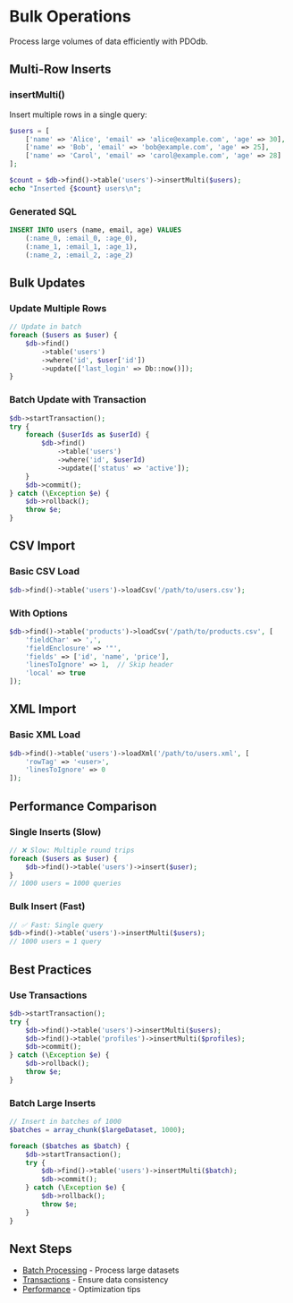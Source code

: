 # Bulk Operations

Process large volumes of data efficiently with PDOdb.

## Multi-Row Inserts

### insertMulti()

Insert multiple rows in a single query:

```php
$users = [
    ['name' => 'Alice', 'email' => 'alice@example.com', 'age' => 30],
    ['name' => 'Bob', 'email' => 'bob@example.com', 'age' => 25],
    ['name' => 'Carol', 'email' => 'carol@example.com', 'age' => 28]
];

$count = $db->find()->table('users')->insertMulti($users);
echo "Inserted {$count} users\n";
```

### Generated SQL

```sql
INSERT INTO users (name, email, age) VALUES
    (:name_0, :email_0, :age_0),
    (:name_1, :email_1, :age_1),
    (:name_2, :email_2, :age_2)
```

## Bulk Updates

### Update Multiple Rows

```php
// Update in batch
foreach ($users as $user) {
    $db->find()
        ->table('users')
        ->where('id', $user['id'])
        ->update(['last_login' => Db::now()]);
}
```

### Batch Update with Transaction

```php
$db->startTransaction();
try {
    foreach ($userIds as $userId) {
        $db->find()
            ->table('users')
            ->where('id', $userId)
            ->update(['status' => 'active']);
    }
    $db->commit();
} catch (\Exception $e) {
    $db->rollback();
    throw $e;
}
```

## CSV Import

### Basic CSV Load

```php
$db->find()->table('users')->loadCsv('/path/to/users.csv');
```

### With Options

```php
$db->find()->table('products')->loadCsv('/path/to/products.csv', [
    'fieldChar' => ',',
    'fieldEnclosure' => '"',
    'fields' => ['id', 'name', 'price'],
    'linesToIgnore' => 1,  // Skip header
    'local' => true
]);
```

## XML Import

### Basic XML Load

```php
$db->find()->table('users')->loadXml('/path/to/users.xml', [
    'rowTag' => '<user>',
    'linesToIgnore' => 0
]);
```

## Performance Comparison

### Single Inserts (Slow)

```php
// ❌ Slow: Multiple round trips
foreach ($users as $user) {
    $db->find()->table('users')->insert($user);
}
// 1000 users = 1000 queries
```

### Bulk Insert (Fast)

```php
// ✅ Fast: Single query
$db->find()->table('users')->insertMulti($users);
// 1000 users = 1 query
```

## Best Practices

### Use Transactions

```php
$db->startTransaction();
try {
    $db->find()->table('users')->insertMulti($users);
    $db->find()->table('profiles')->insertMulti($profiles);
    $db->commit();
} catch (\Exception $e) {
    $db->rollback();
    throw $e;
}
```

### Batch Large Inserts

```php
// Insert in batches of 1000
$batches = array_chunk($largeDataset, 1000);

foreach ($batches as $batch) {
    $db->startTransaction();
    try {
        $db->find()->table('users')->insertMulti($batch);
        $db->commit();
    } catch (\Exception $e) {
        $db->rollback();
        throw $e;
    }
}
```

## Next Steps

- [Batch Processing](batch-processing.md) - Process large datasets
- [Transactions](transactions.md) - Ensure data consistency
- [Performance](../08-best-practices/performance.md) - Optimization tips

